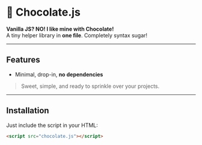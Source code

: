 # 🍫 Chocolate.js

**Vanilla JS? NO! I like mine with Chocolate!**  
A tiny helper library in **one file**. Completely syntax sugar!


---

## Features
- Minimal, drop-in, **no dependencies**

> Sweet, simple, and ready to sprinkle over your projects.

---

## Installation

Just include the script in your HTML:

```html
<script src="chocolate.js"></script>